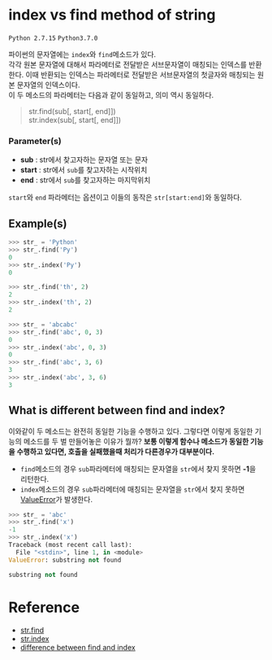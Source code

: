 # index vs find method of string

`Python 2.7.15` `Python3.7.0`

파이썬의 문자열에는 `index`와 `find`메소드가 있다.   
각각 원본 문자열에 대해서 파라메터로 전달받은 서브문자열이 매칭되는 인덱스를 반환한다. 이때 반환되는 인덱스는 파라메터로 전달받은 서브문자열의 첫글자와 매칭되는 원본 문자열의 인덱스이다.  
이 두 메소드의 파라메터는 다음과 같이 동일하고, 의미 역시 동일하다. 

> str.find(sub[, start[, end]])  
str.index(sub[, start[, end]])

### Parameter(s)

* **sub** : str에서 찾고자하는 문자열 또는 문자
* **start** : str에서 `sub`를 찾고자하는 시작위치
* **end** : str에서 `sub`를 찾고자하는 마지막위치

`start`와 `end` 파라메터는 옵션이고 이들의 동작은 `str[start:end]`와 동일하다. 

## Example(s)

```python
>>> str_ = 'Python' 
>>> str_.find('Py')
0
>>> str_.index('Py')
0
```

```python
>>> str_.find('th', 2)
2
>>> str_.index('th', 2)
2
```

```python
>>> str_ = 'abcabc'
>>> str_.find('abc', 0, 3)
0
>>> str_.index('abc', 0, 3)
0
>>> str_.find('abc', 3, 6)
3
>>> str_.index('abc', 3, 6)
3
```

## What is different between find and index?

이와같이 두 메소드는 완전히 동일한 기능을 수행하고 있다. 그렇다면 이렇게 동일한 기능의 메소드를 두 벌 만들어놓은 이유가 뭘까?
**보통 이렇게 함수나 메소드가 동일한 기능을 수행하고 있다면, 호출을 실패했을때 처리가 다른경우가 대부분이다.**  

* `find`메소드의 경우 `sub`파라메터에 매칭되는 문자열을 `str`에서 찾지 못하면 **-1**을 리턴한다. 
* `index`메소드의 경우 `sub`파라메터에 매칭되는 문자열을 `str`에서 찾지 못하면 [ValueError](https://docs.python.org/3.6/library/exceptions.html#ValueError)가 발생한다.

```python
>>> str_ = 'abc'
>>> str_.find('x')
-1
>>> str_.index('x')
Traceback (most recent call last):
  File "<stdin>", line 1, in <module>
ValueError: substring not found

substring not found
```

# Reference

* [str.find](https://docs.python.org/3.6/library/stdtypes.html#str.find)
* [str.index](https://docs.python.org/3.6/library/stdtypes.html#str.index)
* [difference between find and index](https://stackoverflow.com/questions/22190064/difference-between-find-and-index)



